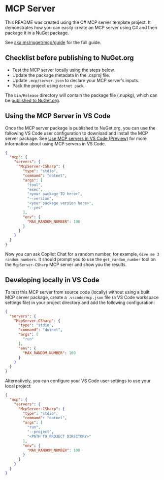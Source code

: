 # MCP Server

This README was created using the C# MCP server template project. It demonstrates how you can easily create an MCP server using C# and then package it in a NuGet package.

See [aka.ms/nuget/mcp/guide](https://aka.ms/nuget/mcp/guide) for the full guide.

## Checklist before publishing to NuGet.org

- Test the MCP server locally using the steps below.
- Update the package metadata in the .csproj file.
- Update `.mcp/server.json` to declare your MCP server's inputs.
- Pack the project using `dotnet pack`.

The `bin/Release` directory will contain the package file (.nupkg), which can be [published to NuGet.org](https://learn.microsoft.com/nuget/nuget-org/publish-a-package).

## Using the MCP Server in VS Code

Once the MCP server package is published to NuGet.org, you can use the following VS Code user configuration to download and install the MCP server package. See [Use MCP servers in VS Code (Preview)](https://code.visualstudio.com/docs/copilot/chat/mcp-servers) for more information about using MCP servers in VS Code.

```json
{
  "mcp": {
    "servers": {
      "McpServer-CSharp": {
        "type": "stdio",
        "command": "dotnet",
        "args": [
          "tool",
          "exec",
          "<your package ID here>",
          "--version",
          "<your package version here>",
          "--yes"
        ],
        "env": {
          "MAX_RANDOM_NUMBER": 100
        }
      }
    }
  }
}
```

Now you can ask Copilot Chat for a random number, for example, `Give me 3 random numbers`. It should prompt you to use the `get_random_number` tool on the `McpServer-CSharp` MCP server and show you the results.

## Developing locally in VS Code

To test this MCP server from source code (locally) without using a built MCP server package, create a `.vscode/mcp.json` file (a VS Code workspace settings file) in your project directory and add the following configuration:

```json
{
  "servers": {
    "McpServer-CSharp": {
      "type": "stdio",
      "command": "dotnet",
      "args": [
        "run"
      ],
      "env": {
        "MAX_RANDOM_NUMBER": 100
      }
    }
  }
}
```

Alternatively, you can configure your VS Code user settings to use your local project:

```json
{
  "mcp": {
    "servers": {
      "McpServer-CSharp": {
        "type": "stdio",
        "command": "dotnet",
        "args": [
          "run",
          "--project",
          "<PATH TO PROJECT DIRECTORY>"
        ],
        "env": {
          "MAX_RANDOM_NUMBER": 100
        }
      }
    }
  }
}
```
